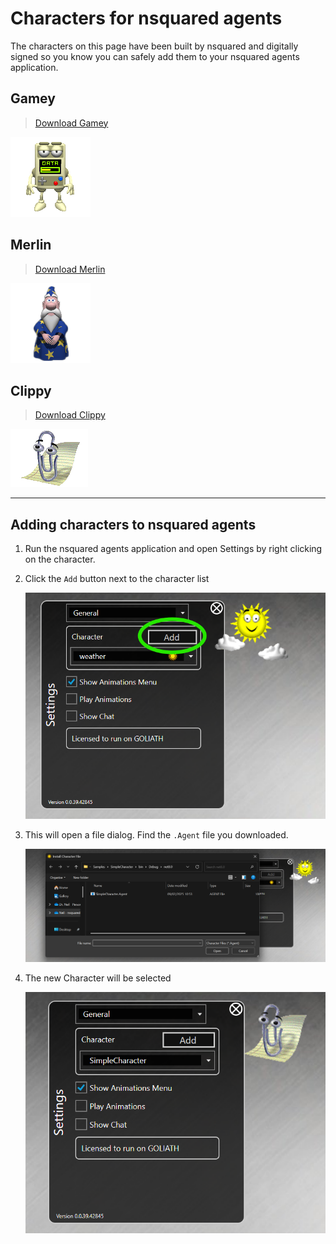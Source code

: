 # Characters for nsquared agents

The characters on this page have been built by nsquared and digitally signed so you know you can safely add them to your nsquared agents application.

## Gamey

> [Download Gamey](https://nsquaredorders.blob.core.windows.net/downloads/Gamey.Agent)

[![Gamey Character](../images/Gamey.png)](https://nsquaredorders.blob.core.windows.net/downloads/Gamey.Agent)

## Merlin

> [Download Merlin](https://nsquaredorders.blob.core.windows.net/downloads/Merlin.Agent)

[![Merlin Character](../images/Merlin.png)](https://nsquaredorders.blob.core.windows.net/downloads/Merlin.Agent)

## Clippy

> [Download Clippy](https://nsquaredorders.blob.core.windows.net/downloads/Clippy.Agent)

[![Clippy Character](../images/Clippy.png)](https://nsquaredorders.blob.core.windows.net/downloads/Clippy.Agent)

---

## Adding characters to nsquared agents

1. Run the nsquared agents application and open Settings by right clicking on the character.

1. Click the `Add` button next to the character list

    ![Add character](../images/AddCharacter.png)

1. This will open a file dialog. Find the `.Agent` file you downloaded.

    ![Select SimpleCharacter.Agent file](../images/SelectSimpleCharacterAgent.png)

1. The new Character will be selected

    ![SimpleCharacter selected](../images/SimpleCharacterSelected.png)

